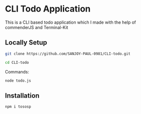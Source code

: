 # CLI Todo Application
This is a CLI based todo application which I made with the help of commenderJS and Terminal-Kit

## Locally Setup
```bash
git clone https://github.com/SANJOY-PAUL-0981/CLI-todo.git
```
```bash
cd CLI-todo
```
Commands:
```bash
node todo.js
```

## Installation
```bash
npm i tososp
```